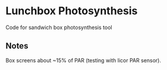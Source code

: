 # Lunchbox Photosynthesis

Code for sandwich box photosynthesis tool


## Notes

Box screens about ~15% of PAR (testing with licor PAR sensor).
